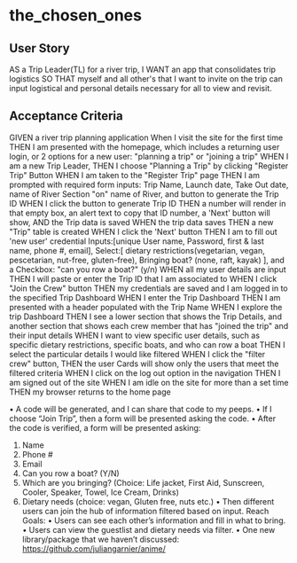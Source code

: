 # the_chosen_ones

## User Story
AS a Trip Leader(TL) for a river trip,
I WANT an app that consolidates trip logistics
SO THAT myself and all other's that I want to invite on the trip can input logistical and personal details necessary for all to view and revisit.

## Acceptance Criteria
GIVEN a river trip planning application
When I visit the site for the first time
THEN I am presented with the homepage, which includes a returning user login, or 2 options for a new user: "planning a trip" or "joining a trip"
WHEN I am a new Trip Leader,
THEN I choose "Planning a Trip" by clicking "Register Trip" Button
WHEN I am taken to the "Register Trip" page
THEN I am prompted with required form inputs: Trip Name, Launch date, Take Out date, name of River Section "on" name of River, and button to generate the Trip ID
WHEN I click the button to generate Trip ID
THEN a number will render in that empty box, an alert text to copy that ID number, a 'Next' button will show, AND the Trip data is saved
WHEN the trip data saves
THEN a new "Trip" table is created
WHEN I click the 'Next' button
THEN I am to fill out 'new user' credential Inputs:[unique User name, Password, first & last name, phone #, email], Select:[ dietary restrictions(vegetarian, vegan, pescetarian, nut-free, gluten-free), Bringing boat? (none, raft, kayak) ], and a Checkbox: "can you row a boat?" (y/n)
WHEN all my user details are input
THEN I will paste or enter the Trip ID that I am associated to
WHEN I click "Join the Crew" button
THEN my credentials are saved and I am logged in to the specified Trip Dashboard
WHEN I enter the Trip Dashboard
THEN I am presented with a header populated with the Trip Name
WHEN I explore the trip Dashboard
THEN I see a lower section that shows the Trip Details, and another section that shows each crew member that has "joined the trip" and their input details
WHEN I want to view specific user details, such as specific dietary restrictions, specific boats, and who can row a boat
THEN I select the particular details I would like filtered
WHEN I click the "filter crew" button,
THEN the user Cards will show only the users that meet the filtered criteria
WHEN I click on the log out option in the navigation
THEN I am signed out of the site
WHEN I am idle on the site for more than a set time
THEN my browser returns to the home page

•	A code will be generated, and I can share that code to my peeps.
•	If I choose “Join Trip”, then a form will be presented asking the code.
•	After the code is verified, a form will be presented asking:
1.	Name
2.	Phone #
3.	Email
4.	Can you row a boat? (Y/N)
5.	Which are you bringing? (Choice: Life jacket, First Aid, Sunscreen, Cooler, Speaker, Towel, Ice Cream, Drinks)
6.	Dietary needs (choice: vegan, Gluten free, nuts etc.)
•	Then different users can join the hub of information filtered based on input.
Reach Goals:
•	Users can see each other’s information and fill in what to bring.
•	Users can view the guestlist and dietary needs via filter.
•	One new library/package that we haven’t discussed:
https://github.com/juliangarnier/anime/
